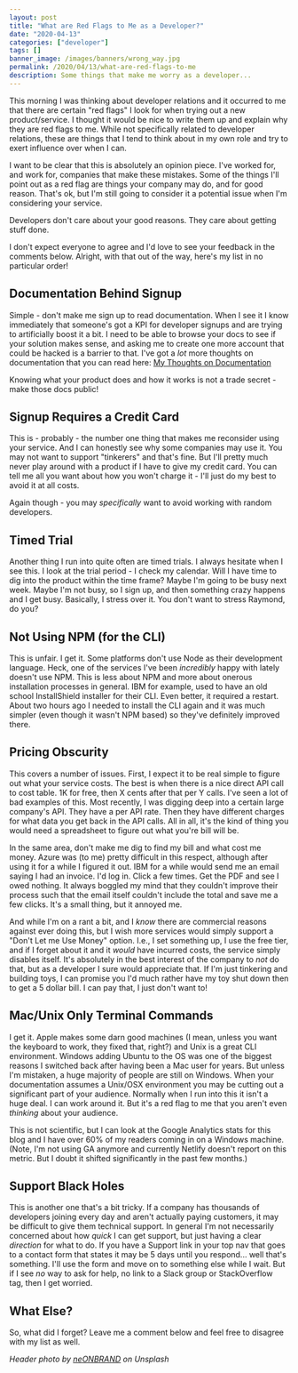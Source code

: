 ```yaml
---
layout: post
title: "What are Red Flags to Me as a Developer?"
date: "2020-04-13"
categories: ["developer"]
tags: []
banner_image: /images/banners/wrong_way.jpg
permalink: /2020/04/13/what-are-red-flags-to-me
description: Some things that make me worry as a developer...
---
```


This morning I was thinking about developer relations and it occurred to me that there are certain "red flags" I look for when trying out a new product/service. I thought it would be nice to write them up and explain why they are red flags to me. While not specifically related to developer relations, these are things that I tend to think about in my own role and try to exert influence over when I can.

I want to be clear that this is absolutely an opinion piece. I've worked for, and work for, companies that make these mistakes. Some of the things I'll point out as a red flag are things your company may do, and for good reason. That's ok, but I'm still going to consider it a potential issue when I'm considering your service. 

Developers don't care about your good reasons. They care about getting stuff done.

I don't expect everyone to agree and I'd love to see your feedback in the comments below. Alright, with that out of the way, here's my list in no particular order!

## Documentation Behind Signup

Simple - don't make me sign up to read documentation. When I see it I know immediately that someone's got a KPI for developer signups and are trying to artificially boost it a bit. I need to be able to browse your docs to see if your solution makes sense, and asking me to create one more account that could be hacked is a barrier to that. I've got a *lot* more thoughts on documentation that you can read here: [My Thoughts on Documentation](https://www.raymondcamden.com/2019/08/14/my-thoughts-on-documentation)

Knowing what your product does and how it works is not a trade secret - make those docs public!

## Signup Requires a Credit Card

This is - probably - the number one thing that makes me reconsider using your service. And I can honestly see why some companies may use it. You may not want to support "tinkerers" and that's fine. But I'll pretty much never play around with a product if I have to give my credit card. You can tell me all you want about how you won't charge it - I'll just do my best to avoid it at all costs.

Again though - you may *specifically* want to avoid working with random developers. 

## Timed Trial

Another thing I run into quite often are timed trials. I always hesitate when I see this. I look at the trial period - I check my calendar. Will I have time to dig into the product within the time frame? Maybe I'm going to be busy next week. Maybe I'm not busy, so I sign up, and then something crazy happens and I get busy. Basically, I stress over it. You don't want to stress Raymond, do you? 

## Not Using NPM (for the CLI)

This is unfair. I get it. Some platforms don't use Node as their development language. Heck, one of the services I've been *incredibly* happy with lately doesn't use NPM. This is less about NPM and more about onerous installation processes in general. IBM for example, used to have an old school InstallShield installer for their CLI. Even better, it required a restart. About two hours ago I needed to install the CLI again and it was much simpler (even though it wasn't NPM based) so they've definitely improved there. 

## Pricing Obscurity

This covers a number of issues. First, I expect it to be real simple to figure out what your service costs. The best is when there is a nice direct API call to cost table. 1K for free, then X cents after that per Y calls. I've seen a lot of bad examples of this. Most recently, I was digging deep into a certain large company's API. They have a per API rate. Then they have different charges for what data you get back in the API calls. All in all, it's the kind of thing you would need a spreadsheet to figure out what you're bill will be. 

In the same area, don't make me dig to find my bill and what cost me money. Azure was (to me) pretty difficult in this respect, although after using it for a while I figured it out. IBM for a while would send me an email saying I had an invoice. I'd log in. Click a few times. Get the PDF and see I owed nothing. It always boggled my mind that they couldn't improve their process such that the email itself couldn't include the total and save me a few clicks. It's a small thing, but it annoyed me.

And while I'm on a rant a bit, and I *know* there are commercial reasons against ever doing this, but I wish more services would simply support a "Don't Let me Use Money" option. I.e., I set something up, I use the free tier, and if I forget about it and it *would* have incurred costs, the service simply disables itself. It's absolutely in the best interest of the company to *not* do that, but as a developer I sure would appreciate that. If I'm just tinkering and building toys, I can promise you I'd much rather have my toy shut down then to get a 5 dollar bill. I can pay that, I just don't want to!

## Mac/Unix Only Terminal Commands

I get it. Apple makes some darn good machines (I mean, unless you want the keyboard to work, they fixed that, right?) and Unix is a great CLI environment. Windows adding Ubuntu to the OS was one of the biggest reasons I switched back after having been a Mac user for years. But unless I'm mistaken, a huge majority of people are still on Windows. When your documentation assumes a Unix/OSX environment you may be cutting out a significant part of your audience. Normally when I run into this it isn't a huge deal. I can work around it. But it's a red flag to me that you aren't even *thinking* about your audience. 

This is not scientific, but I can look at the Google Analytics stats for this blog and I have over 60% of my readers coming in on a Windows machine. (Note, I'm not using GA anymore and currently Netlify doesn't report on this metric. But I doubt it shifted significantly in the past few months.) 

## Support Black Holes

This is another one that's a bit tricky. If a company has thousands of developers joining every day and aren't actually paying customers, it may be difficult to give them technical support. In general I'm not necessarily concerned about how *quick* I can get support, but just having a clear *direction* for what to do. If you have a Support link in your top nav that goes to a contact form that states it may be 5 days until you respond... well that's something. I'll use the form and move on to something else while I wait. But if I see *no* way to ask for help, no link to a Slack group or StackOverflow tag, then I get worried. 

## What Else?

So, what did I forget? Leave me a comment below and feel free to disagree with my list as well. 

<i>Header photo by <a href="https://unsplash.com/@neonbrand?utm_source=unsplash&utm_medium=referral&utm_content=creditCopyText">neONBRAND</a> on Unsplash</i>